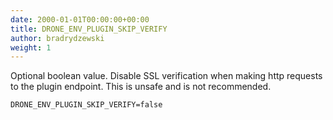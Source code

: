 ```yaml
---
date: 2000-01-01T00:00:00+00:00
title: DRONE_ENV_PLUGIN_SKIP_VERIFY
author: bradrydzewski
weight: 1
---
```


Optional boolean value. Disable SSL verification when making http requests to the plugin endpoint. This is unsafe and is not recommended.

```
DRONE_ENV_PLUGIN_SKIP_VERIFY=false
```